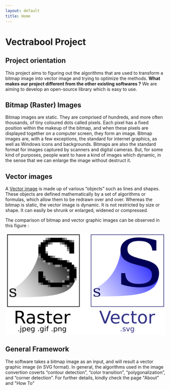 ```yaml
---
layout: default
title: Home
---
```

# Vectrabool Project

## Project orientation
This project aims to figuring out the algorithms that are used to transform a bitmap image into vector image and trying to optimize the methods.
**What makes our project different from the other existing softwares ?**
We are aiming to develop an open-source library which is easy to use.

## Bitmap (Raster) Images

Bitmap images are static. They are comprised of hundreds, and more often thousands, of tiny coloured dots called pixels. Each pixel has a fixed position within the makeup of the bitmap, and when these pixels are displayed together on a computer screen, they form an image. Bitmap images are, with a few exceptions, the standard for internet graphics, as well as Windows icons and backgrounds. Bitmaps are also the standard format for images captured by scanners and digital cameras. But, for some kind of purposes, people want to have a kind of images which dynamic, in the sense that we can enlarge the image without destruct it.

## Vector images

A [Vector image](https://en.wikipedia.org/wiki/Vector_graphics) is made up of various “objects” such as lines and shapes. These objects are defined mathematically by a set of algorithms or formulas, which allow them to be redrawn over and over. Whereas the bitmap is static, the vector image is dynamic. It is not restricted by size or shape. It can easily be shrunk or enlarged, widened or compressed.

The comparison of bitmap and vector graphic images can be observed in this figure :

![Raster image vs vector image](data/raster_vector.png)

## General Framework

The software takes a bitmap image as an input, and will result a vector graphic image (in SVG format). In general, the algorithms used in the image convertion coverts “contour detection”, “color transition”, “polygonalization”, and “corner detection”. For further details, kindly check the page "About" and "How To"
